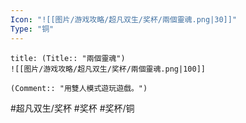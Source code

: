 ```yaml
---
Icon: "![[图片/游戏攻略/超凡双生/奖杯/兩個靈魂.png|30]]"
Type: "铜"
---
```

```ad-common-bronze-trophy
title: (Title:: "兩個靈魂")
![[图片/游戏攻略/超凡双生/奖杯/兩個靈魂.png|100]]

(Comment:: "用雙人模式遊玩遊戲。")
```

#超凡双生/奖杯 #奖杯 #奖杯/铜
